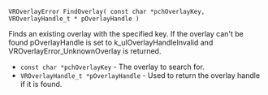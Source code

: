 `VROverlayError FindOverlay( const char *pchOverlayKey, VROverlayHandle_t * pOverlayHandle )`

Finds an existing overlay with the specified key. If the overlay can't be found pOverlayHandle is set to k_ulOverlayHandleInvalid and VROverlayError_UnknownOverlay is returned.

* `const char *pchOverlayKey` - The overlay to search for.
* `VROverlayHandle_t *pOverlayHandle` - Used to return the overlay handle if it is found.
